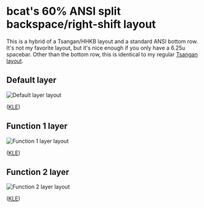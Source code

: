 # bcat's 60% ANSI split backspace/right-shift layout

This is a hybrid of a Tsangan/HHKB layout and a standard ANSI bottom row. It's
not my favorite layout, but it's nice enough if you only have a 6.25u spacebar.
Other than the bottom row, this is identical to my regular [Tsangan
layout](https://github.com/qmk/qmk_firmware/tree/master/layouts/community/60_tsangan_hhkb/bcat).

## Default layer

![Default layer layout](https://i.imgur.com/auP2mWT.png)

([KLE](http://www.keyboard-layout-editor.com/#/gists/327b41b5a933b3d44bf60ca9822e85dc))

## Function 1 layer

![Function 1 layer layout](https://i.imgur.com/iRNy6Zy.png)

([KLE](http://www.keyboard-layout-editor.com/#/gists/c7a55e75285d474b6301140eaf53f915))

## Function 2 layer

![Function 2 layer layout](https://i.imgur.com/WRvsEuZ.png)

([KLE](http://www.keyboard-layout-editor.com/#/gists/6e1068e4f91bbacccaf5ac0acbeec79c))
